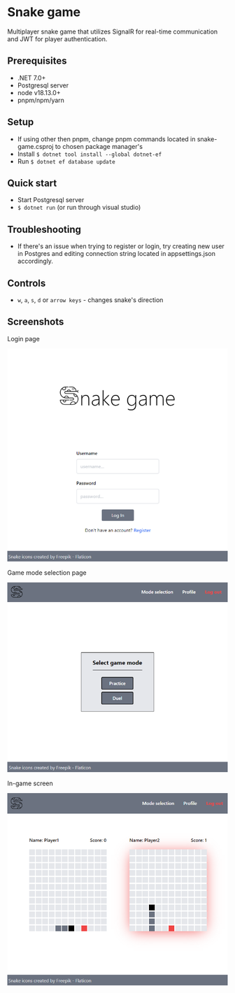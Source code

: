# Snake game

Multiplayer snake game that utilizes SignalR for real-time communication and JWT for player authentication.

## Prerequisites

- .NET 7.0+
- Postgresql server
- node v18.13.0+
- pnpm/npm/yarn

## Setup

- If using other then pnpm, change pnpm commands located in snake-game.csproj to chosen package manager's
- Install `$ dotnet tool install --global dotnet-ef`
- Run `$ dotnet ef database update`

## Quick start

- Start Postgresql server
- `$ dotnet run` (or run through visual studio)

## Troubleshooting

- If there's an issue when trying to register or login, try creating new user in Postgres and editing connection string located in appsettings.json accordingly.

## Controls

- `w`, `a`, `s`, `d` or `arrow keys` - changes snake's direction

## Screenshots

Login page
<p align=center>
  <img src="./screenshots/login.png">
</p>

Game mode selection page
<p align=center>
  <img src="./screenshots/game_mode_selection.png">
</p>

In-game screen
<p align=center>
  <img src="./screenshots/ingame.png">
</p>
